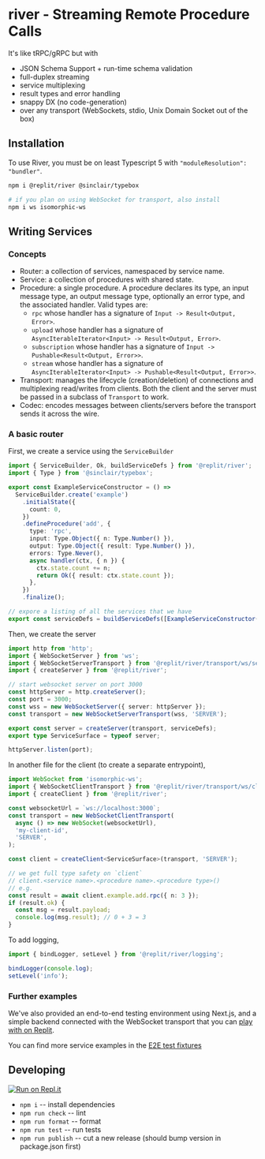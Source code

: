 # river - Streaming Remote Procedure Calls

It's like tRPC/gRPC but with

- JSON Schema Support + run-time schema validation
- full-duplex streaming
- service multiplexing
- result types and error handling
- snappy DX (no code-generation)
- over any transport (WebSockets, stdio, Unix Domain Socket out of the box)

## Installation

To use River, you must be on least Typescript 5 with `"moduleResolution": "bundler"`.

```bash
npm i @replit/river @sinclair/typebox

# if you plan on using WebSocket for transport, also install
npm i ws isomorphic-ws
```

## Writing Services

### Concepts

- Router: a collection of services, namespaced by service name.
- Service: a collection of procedures with shared state.
- Procedure: a single procedure. A procedure declares its type, an input message type, an output message type, optionally an error type, and the associated handler. Valid types are:
  - `rpc` whose handler has a signature of `Input -> Result<Output, Error>`.
  - `upload` whose handler has a signature of `AsyncIterableIterator<Input> -> Result<Output, Error>`.
  - `subscription` whose handler has a signature of `Input -> Pushable<Result<Output, Error>>`.
  - `stream` whose handler has a signature of `AsyncIterableIterator<Input> -> Pushable<Result<Output, Error>>`.
- Transport: manages the lifecycle (creation/deletion) of connections and multiplexing read/writes from clients. Both the client and the server must be passed in a subclass of `Transport` to work.
- Codec: encodes messages between clients/servers before the transport sends it across the wire.

### A basic router

First, we create a service using the `ServiceBuilder`

```ts
import { ServiceBuilder, Ok, buildServiceDefs } from '@replit/river';
import { Type } from '@sinclair/typebox';

export const ExampleServiceConstructor = () =>
  ServiceBuilder.create('example')
    .initialState({
      count: 0,
    })
    .defineProcedure('add', {
      type: 'rpc',
      input: Type.Object({ n: Type.Number() }),
      output: Type.Object({ result: Type.Number() }),
      errors: Type.Never(),
      async handler(ctx, { n }) {
        ctx.state.count += n;
        return Ok({ result: ctx.state.count });
      },
    })
    .finalize();

// expore a listing of all the services that we have
export const serviceDefs = buildServiceDefs([ExampleServiceConstructor()]);
```

Then, we create the server

```ts
import http from 'http';
import { WebSocketServer } from 'ws';
import { WebSocketServerTransport } from '@replit/river/transport/ws/server';
import { createServer } from '@replit/river';

// start websocket server on port 3000
const httpServer = http.createServer();
const port = 3000;
const wss = new WebSocketServer({ server: httpServer });
const transport = new WebSocketServerTransport(wss, 'SERVER');

export const server = createServer(transport, serviceDefs);
export type ServiceSurface = typeof server;

httpServer.listen(port);
```

In another file for the client (to create a separate entrypoint),

```ts
import WebSocket from 'isomorphic-ws';
import { WebSocketClientTransport } from '@replit/river/transport/ws/client';
import { createClient } from '@replit/river';

const websocketUrl = `ws://localhost:3000`;
const transport = new WebSocketClientTransport(
  async () => new WebSocket(websocketUrl),
  'my-client-id',
  'SERVER',
);

const client = createClient<ServiceSurface>(transport, 'SERVER');

// we get full type safety on `client`
// client.<service name>.<procedure name>.<procedure type>()
// e.g.
const result = await client.example.add.rpc({ n: 3 });
if (result.ok) {
  const msg = result.payload;
  console.log(msg.result); // 0 + 3 = 3
}
```

To add logging,

```ts
import { bindLogger, setLevel } from '@replit/river/logging';

bindLogger(console.log);
setLevel('info');
```

### Further examples

We've also provided an end-to-end testing environment using Next.js, and a simple backend connected
with the WebSocket transport that you can [play with on Replit](https://replit.com/@jzhao-replit/riverbed).

You can find more service examples in the [E2E test fixtures](https://github.com/replit/river/blob/main/__tests__/fixtures/services.ts)

## Developing

[![Run on Repl.it](https://replit.com/badge/github/replit/river)](https://replit.com/new/github/replit/river)

- `npm i` -- install dependencies
- `npm run check` -- lint
- `npm run format` -- format
- `npm run test` -- run tests
- `npm run publish` -- cut a new release (should bump version in package.json first)
